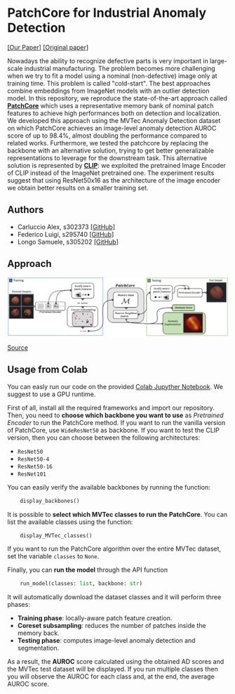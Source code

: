 
# PatchCore for Industrial Anomaly Detection


[[Our Paper]](https://github.com/LuigiFederico/AML_Anomaly_Detection/blob/main/PatchCore%20for%20Industrial%20Anomaly%20Detection.pdf) [[Original paper]](https://arxiv.org/abs/2106.08265)

Nowadays the ability to recognize defective parts is very important in large-scale industrial manufacturing. The problem becomes more challenging when we try to fit a model using a nominal (non-defective) image only at training time. This problem is called "cold-start". 
The best approaches combine embeddings from ImageNet models with an outlier detection model. In this repository, we reproduce the state-of-the-art approach called [__PatchCore__](https://arxiv.org/abs/2106.08265) which uses a representative memory bank of nominal patch features to achieve high performances both on detection and localization. We developed this approach using the MVTec Anomaly Detection dataset on which PatchCore achieves an image-level anomaly detection AUROC score of up to 98.4\%, almost doubling the performance compared to related works. Furthermore, we tested the patchcore by replacing the backbone with an alternative solution, trying to get better generalizable representations to leverage for the downstream task. This alternative solution is represented by [__CLIP__](https://arxiv.org/abs/2103.00020): we exploited the pretrained Image Encoder of CLIP instead of the ImageNet pretrained one. The experiment results suggest that using ResNet50x16 as the architecture of the image encoder we obtain better results on a smaller training set.

## Authors  

- Carluccio Alex, s302373 [[GitHub]](https://github.com/LordAssalt)  
- Federico Luigi, s295740 [[GitHub]](https://github.com/LuigiFederico)  
- Longo Samuele, s305202 [[GitHub]](https://github.com/Clyde99x)  


## Approach 

![PatchCore approach](PatchCore_Architecture.png)

[Source](https://github.com/amazon-science/patchcore-inspection/blob/main/images/architecture.png)

## Usage from Colab

You can easly run our code on the provided [Colab Jupyther Notebook](https://colab.research.google.com/drive/1mNQly_8bWsa208bxplfphZHMygwgt2Dh?usp=sharing). We suggest to use a GPU runtime.

First of all, install all the required frameworks and import our repository. Then, you need to __choose which backbone you want to use__ as _Pretrained Encoder_ to run the PatchCore method.
If you want to run the vanilla version of PatchCore, use `WideResNet50` as backbone. If you want to test the CLIP version, then you can choose between the following architectures:

- `ResNet50`
- `ResNet50-4`
- `ResNet50-16`
- `ResNet101`

You can easily verify the available backbones by running the function:

```Python
    display_backbones()
```  


It is possible to __select which MVTec classes to run the PatchCore__. You can list the available classes using the function:

```Python
    display_MVTec_classes()
``` 

If you want to run the PatchCore algorithm over the entire MVTec dataset, set the variable `classes` to `None`. 

Finally, you can __run the model__ through the API function 

```Python
    run_model(classes: list, backbone: str)
``` 

It will automatically download the dataset classes and it will perform three phases:
- __Training phase__: locally-aware patch feature creation.
- __Coreset subsampling__: reduces the number of patches inside the memory back.
- __Testing phase__: computes image-level anomaly detection and segmentation.

As a result, the __AUROC__ score calculated using the obtained AD scores and the MVTec test dataset will be displayed. If you run multiple classes then you will observe the AUROC for each class and, at the end, the average AUROC score.
